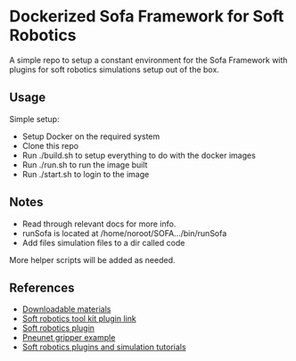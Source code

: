 # Dockerized Sofa Framework for Soft Robotics

A simple repo to setup a constant environment for the Sofa Framework with
plugins for soft robotics simulations setup out of the box.

## Usage

Simple setup:
- Setup Docker on the required system
- Clone this repo
- Run ./build.sh to setup everything to do with the docker images
- Run ./run.sh to run the image built
- Run ./start.sh to login to the image

## Notes

- Read through relevant docs for more info.
- runSofa is located at /home/noroot/SOFA.../bin/runSofa
- Add files simulation files to a dir called code

More helper scripts will be added as needed.

## References
- [Downloadable materials](http://sofa-framework.org/download-material)
- [Soft robotics tool kit plugin link](https://softroboticstoolkit.com/sofa/plugin)
- [Soft robotics plugin](https://project.inria.fr/softrobot/install-get-started-2/download/)
- [Pneunet gripper example](https://github.com/SofaDefrost/SoftRobots/tree/master/examples/tutorials/PneunetGripper)
- [Soft robotics plugins and simulation tutorials](https://project.inria.fr/softrobot/install-get-started-2/tutorial/)

